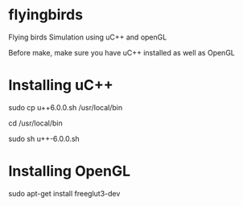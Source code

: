 flyingbirds
===========

Flying birds Simulation using uC++ and openGL

Before make, make sure you have uC++ installed as well as OpenGL

Installing uC++
===============

sudo cp u++6.0.0.sh /usr/local/bin

cd /usr/local/bin

sudo sh u++-6.0.0.sh 

Installing OpenGL
==================
sudo apt-get install freeglut3-dev
